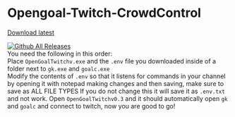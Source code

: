  # Opengoal-Twitch-CrowdControl  
 [Download latest](https://github.com/zedb0t/Opengoal-Twitch-CrowdControl/releases/latest/download/Opengoal-Twitch-CrowdControl.rar)    

[![Github All Releases](https://img.shields.io/github/downloads/zedb0t/Opengoal-Twitch-CrowdControl/total.svg)]()  
You need the following in this order:  
Place `OpenGoalTwitchv.exe` and the `.env` file you downloaded inside of a folder next to `gk.exe` and `goalc.exe`  
Modify the contents of `.env` so that it listens for commands in your channel by opening it with notepad making changes and then saving, make sure to save as ALL FILE TYPES If you do not change this it will save it as `.env.txt` and not work. 
Open `OpenGoalTwitchv0.3` and it should automatically open `gk` and `goalc` and connect to twitch, now you are good to go!  
